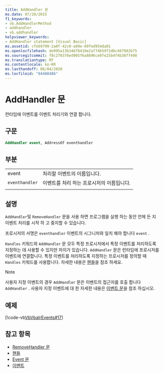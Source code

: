 ```yaml
---
title: AddHandler 문
ms.date: 07/20/2015
f1_keywords:
- vb.AddHandlerMethod
- addhandler
- vb.addhandler
helpviewer_keywords:
- AddHandler statement [Visual Basic]
ms.assetid: cfe69799-2a0f-42c0-a99e-09fed954da01
ms.openlocfilehash: de995a13b34678410e2af74b59f2d0c467982b75
ms.sourcegitcommit: f8c270376ed905f6a8896ce0fe25b4f4b38ff498
ms.translationtype: MT
ms.contentlocale: ko-KR
ms.lasthandoff: 06/04/2020
ms.locfileid: "84408486"
---
```

# <a name="addhandler-statement"></a>AddHandler 문
런타임에 이벤트를 이벤트 처리기와 연결 합니다.  
  
## <a name="syntax"></a>구문  
  
```vb  
AddHandler event, AddressOf eventhandler  
```  
  
## <a name="parts"></a>부분  
|||
|---|---|
|event|처리할 이벤트의 이름입니다.|  
|`eventhandler`|이벤트를 처리 하는 프로시저의 이름입니다.|
|||
  
## <a name="remarks"></a>설명  
 `AddHandler`및 `RemoveHandler` 문을 사용 하면 프로그램을 실행 하는 동안 언제 든 지 이벤트 처리를 시작 하 고 중지할 수 있습니다.  
  
 프로시저의 서명은 `eventhandler` 이벤트의 시그니처와 일치 해야 합니다 `event` .  
  
 `Handles` 키워드와 `AddHandler` 문 모두 특정 프로시저에서 특정 이벤트를 처리하도록 지정하는 데 사용할 수 있지만 차이가 있습니다. `AddHandler` 문은 런타임에 프로시저를 이벤트에 연결합니다. 특정 이벤트를 처리하도록 지정하는 프로시저를 정의할 때 `Handles` 키워드를 사용합니다. 자세한 내용은 [핸들](handles-clause.md)을 참조 하세요.  
  
> [!NOTE]
> 사용자 지정 이벤트의 경우 `AddHandler` 문은 이벤트의 접근자를 호출 합니다 `AddHandler` . 사용자 지정 이벤트에 대 한 자세한 내용은 [이벤트 문](event-statement.md)을 참조 하십시오.  
  
## <a name="example"></a>예제  
 [!code-vb[VbVbalrEvents#17](~/samples/snippets/visualbasic/VS_Snippets_VBCSharp/VbVbalrEvents/VB/Class1.vb#17)]  
  
## <a name="see-also"></a>참고 항목

- [RemoveHandler 문](removehandler-statement.md)
- [핸들](handles-clause.md)
- [Event 문](event-statement.md)
- [이벤트](../../programming-guide/language-features/events/index.md)
